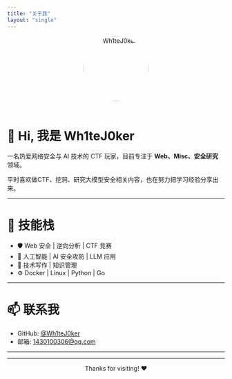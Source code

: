 ```yaml
---
title: "关于我"
layout: "single"
---
```


<center>
<img src="/joker.jpg" alt="Wh1teJ0ker" style="border-radius: 50%; width: 150px; margin-bottom: 20px;">
</center>

# 👋 Hi, 我是 Wh1teJ0ker

一名热爱网络安全与 AI 技术的 CTF 玩家，目前专注于 **Web、Misc、安全研究** 领域。

平时喜欢做CTF、挖洞、研究大模型安全相关内容，也在努力把学习经验分享出来。

---

# 🚀 技能栈

- 🛡️ Web 安全 | 逆向分析 | CTF 竞赛
- 🤖 人工智能 | AI 安全攻防 | LLM 应用
- 📝 技术写作 | 知识管理
- ⚙️ Docker | Linux | Python | Go

---

# 📫 联系我

- GitHub: [@Wh1teJ0ker](https://github.com/Wh1teJ0ker)
- 邮箱: 1430100306@qq.com

---

---

<center>Thanks for visiting! ❤️</center>
